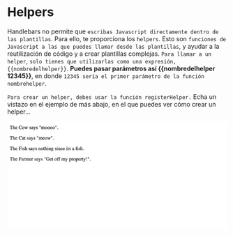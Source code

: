 <h1>Helpers</h1>

Handlebars no permite que `escribas Javascript directamente dentro de las plantillas`. Para ello, te proporciona los `helpers`. Esto son `funciones de Javascript a las que puedes llamar desde las plantillas`, y ayudar a la reutilización de código y a crear plantillas complejas. `Para llamar a un helper`, `solo tienes que utilizarlas como una expresión, {{nombredelhelper}}`. **Puedes pasar parámetros así {{nombredelhelper 12345}}**, en donde `12345 sería el primer parámetro de la función nombrehelper`.

`Para crear un helper, debes usar la función registerHelper.` Echa un vistazo en el ejemplo de más abajo, en el que puedes ver cómo crear un helper...

<img src="https://github.com/jovihu10/handlebars/blob/master/practica4_helpers/img/screen.png">